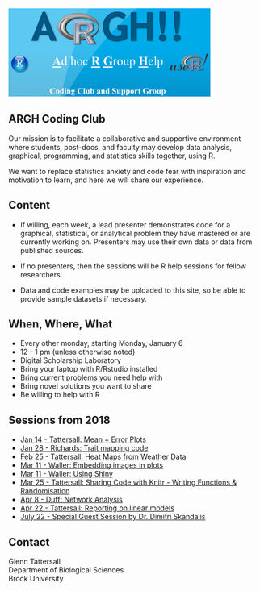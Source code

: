 
<img src="https://raw.githubusercontent.com/gtatters/ARGHCodingClub/master/Images/ARGHlogo.jpg" alt="ARGH logo" width="400"/>

## ARGH Coding Club

Our mission is to facilitate a collaborative and supportive environment where students, post-docs, and faculty may develop data analysis, graphical, programming, and statistics skills together, using R. 

We want to replace statistics anxiety and code fear with inspiration and motivation to learn, and here we will share our experience.

## Content 

- If willing, each week, a lead presenter demonstrates code for a graphical, statistical, or analytical problem they have mastered or are currently working on.  Presenters may use their own data or data from published sources.

- If no presenters, then the sessions will be R help sessions for fellow researchers. 

- Data and code examples may be uploaded to this site, so be able to provide sample datasets if necessary. 


## When, Where, What

- Every other monday, starting Monday, January 6
- 12 - 1 pm (unless otherwise noted) 
- Digital Scholarship Laboratory
- Bring your laptop with R/Rstudio installed
- Bring current problems you need help with
- Bring novel solutions you want to share
- Be willing to help with R


## Sessions from 2018

- [Jan 14 - Tattersall: Mean + Error Plots](https://github.com/gtatters/ARGHCodingClub//tree/master/Mean_Error_Dot_Plot)
- [Jan 28 - Richards: Trait mapping code](https://github.com/gtatters/ARGHCodingClub//tree/master/Trait_Mapping)
- [Feb 25 - Tattersall: Heat Maps from Weather Data](https://github.com/gtatters/ARGHCodingClub//tree/master/Heat_Maps) 
- [Mar 11 - Waller: Embedding images in plots](https://github.com/gtatters/ARGHCodingClub//tree/master/Embed_Image)
- [Mar 11 - Waller: Using Shiny](https://github.com/gtatters/ARGHCodingClub//tree/master/Using_Shiny)
- [Mar 25 - Tattersall: Sharing Code with Knitr - Writing Functions &  Randomisation](https://github.com/gtatters/ARGHCodingClub//tree/master/Sharing_Code)
- [Apr 8 - Duff: Network Analysis](https://github.com/gtatters/ARGHCodingClub//tree/master/Network_Analysis) 
- [Apr 22 - Tattersall: Reporting on linear models](https://github.com/gtatters/ARGHCodingClub//tree/master/Linear_Model_Reporting) 
- [July 22 - Special Guest Session by Dr. Dimitri Skandalis](https://github.com/gtatters/ARGHCodingClub//tree/master/GAMs) 
 

## Contact

Glenn Tattersall  
Department of Biological Sciences  
Brock University
